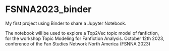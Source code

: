# FSNNA2023_binder
My first project using Binder to share a Jupyter Notebook. 

The notebook will be used to explore a Top2Vec topic model of fanfiction, for the workshop Topic Modeling for Fanfiction Analysis.
October 12th 2023, conference of the Fan Studies Network North America (FSNNA 2023)

